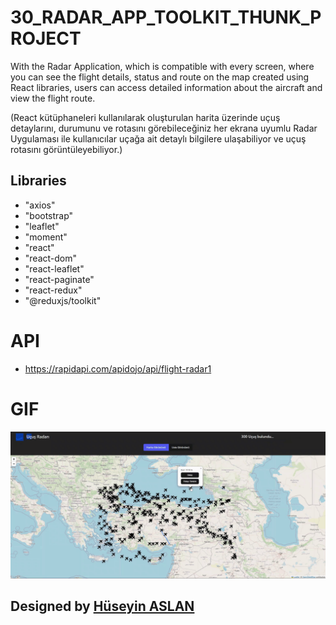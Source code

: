 # 30_RADAR_APP_TOOLKIT_THUNK_PROJECT

With the Radar Application, which is compatible with every screen, where you can see the flight details, status and route on the map created using React libraries, users can access detailed information about the aircraft and view the flight route.

(React kütüphaneleri kullanılarak oluşturulan harita üzerinde uçuş detaylarını, durumunu ve rotasını görebileceğiniz  her ekrana uyumlu Radar Uygulaması ile kullanıcılar uçağa ait detaylı bilgilere ulaşabiliyor ve uçuş rotasını görüntüleyebiliyor.)


## Libraries
- "axios"
- "bootstrap"
- "leaflet"
- "moment"
- "react"
- "react-dom"
- "react-leaflet"
-  "react-paginate" 
- "react-redux"
- "@reduxjs/toolkit"
   
   
# API

- https://rapidapi.com/apidojo/api/flight-radar1 


# GIF

![](/public/GIF.gif)

##  Designed by <a href="https://www.linkedin.com/in/h%C3%BCseyin-aslan-128519203/" target="_blank">Hüseyin ASLAN</a> 
    
    
    
    
    






